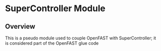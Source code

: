 # SuperController Module

## Overview
This is a pseudo module used to couple OpenFAST with SuperController;
it is considered part of the OpenFAST glue code
